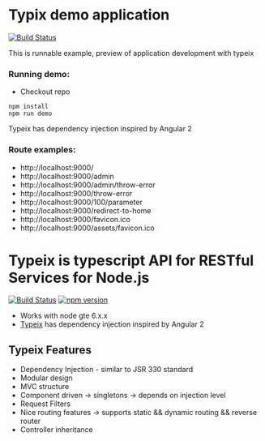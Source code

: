 # Typix demo application
[![Build Status](https://travis-ci.org/igorzg/typeix-demo-app.svg?branch=master)](https://travis-ci.org/igorzg/typeix-demo-app)

This is runnable example, preview of application development with typeix

### Running demo:
* Checkout repo

```npm
npm install
npm run demo
```

Typeix has dependency injection inspired by Angular 2

### Route examples:
* http://localhost:9000/
* http://localhost:9000/admin
* http://localhost:9000/admin/throw-error
* http://localhost:9000/throw-error
* http://localhost:9000/100/parameter
* http://localhost:9000/redirect-to-home
* http://localhost:9000/favicon.ico
* http://localhost:9000/assets/favicon.ico

# Typeix is typescript API for RESTful Services for Node.js

[![Build Status](https://travis-ci.org/igorzg/typeix.svg?branch=master)](https://travis-ci.org/igorzg/typeix)
[![npm version](https://badge.fury.io/js/typeix.svg)](https://badge.fury.io/js/typeix)

* Works with node gte 6.x.x
* [Typeix](https://github.com/igorzg/typeix) has dependency injection inspired by Angular 2



## Typeix Features
* Dependency Injection - similar to JSR 330 standard
* Modular design
* MVC structure
* Component driven -> singletons -> depends on injection level
* Request Filters
* Nice routing features -> supports static && dynamic routing && reverse router
* Controller inheritance
